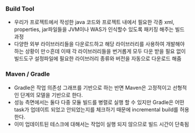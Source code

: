 ### Build Tool
 - 우리가 프로젝트에서 작성한 java 코드와 프로젝트 내에서 필요한 각종 xml, properties, jar파일들을 JVM이나
   WAS가 인식할수 있도록 패키징 해주는 빌드 과정 
 - 다양한 외부 라이브러리들을 다운로드하고 해당 라이브러리를 사용하여 개발해야 하는 상황이 만ㅇ흔데 
   이때 각 라이브러리들을 번거롭게 모두 다운 받을 필요 없이 빌드도구 설정파일에 필요한 라이브러리 종류와 버전을 자동으로 다운로드 해줌
 
 ### Maven / Gradle
  - Gradle은 작업 의존성 그래프를 기반으로 하는 반면 Maven은 고정적이고 선형적인 단계의 모델을 기반으로 한다.
  - 성능 측면에서는 둘다 다중 모듈 빌드를 병렬로 실행 할 수 있지만 Gradle은 어떤 task가 업데이트 되었고 안되었는지를 체크하기 때문에 incremental build를 허용한다.
  - 이미 업데이트된 테스크에 대해서는 작업이 실행 되지 않으므로 빌드 시간이 단축됨

